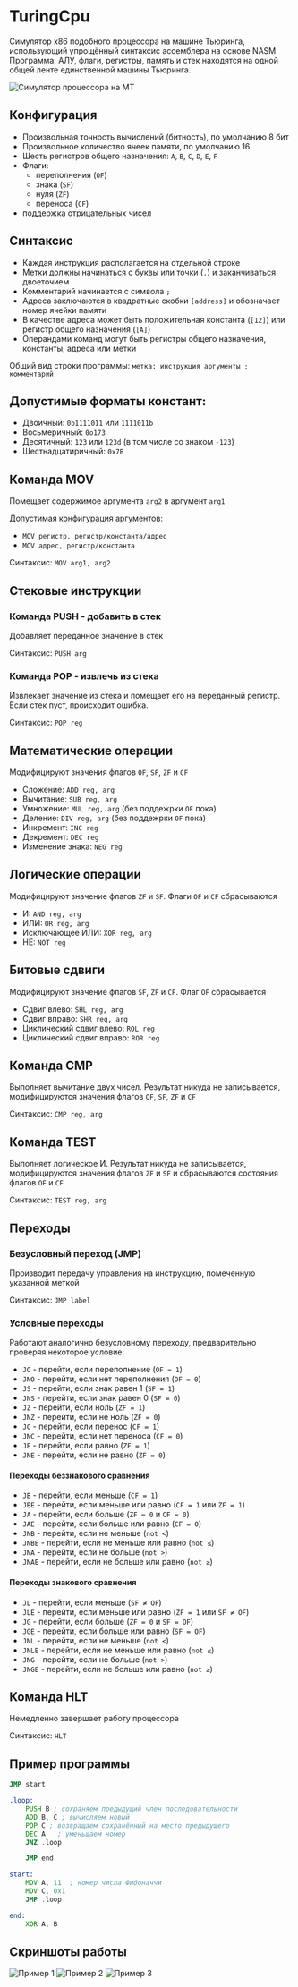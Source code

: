 # TuringCpu
Симулятор x86 подобного процессора на машине Тьюринга, использующий упрощённый синтаксис ассемблера на основе NASM. Программа, АЛУ, флаги, регистры, память и стек находятся на одной общей ленте единственной машины Тьюринга.

![Симулятор процессора на МТ](examples/example.gif "Симулятор процессора на МТ")

## Конфигурация
* Произвольная точность вычислений (битность), по умолчанию 8 бит
* Произвольное количество ячеек памяти, по умолчанию 16
* Шесть регистров общего назначения: `A`, `B`, `C`, `D`, `E`, `F`
* Флаги:
    * переполнения (`OF`)
    * знака (`SF`)
    * нуля (`ZF`)
    * переноса (`CF`)
* поддержка отрицательных чисел

## Синтаксис

* Каждая инструкция располагается на отдельной строке
* Метки должны начинаться с буквы или точки (`.`) и заканчиваться двоеточием
* Комментарий начинается с символа `;`
* Адреса заключаются в квадратные скобки `[address]` и обозначает номер ячейки памяти
* В качестве адреса может быть положительная константа (`[12]`) или регистр общего назначения (`[A]`)
* Операндами команд могут быть регистры общего назначения, константы, адреса или метки

Общий вид строки программы: `метка: инструкция аргументы ; комментарий`

## Допустимые форматы констант:

* Двоичный: `0b1111011` или `1111011b`
* Восьмеричный: `0o173`
* Десятичный: `123` или `123d` (в том числе со знаком `-123`)
* Шестнадцатиричный: `0x7B`

## Команда MOV
Помещает содержимое аргумента `arg2` в аргумент `arg1`

Допустимая конфигурация аргументов:
* `MOV регистр, регистр/константа/адрес`
* `MOV адрес, регистр/константа`

Синтаксис: `MOV arg1, arg2`

## Стековые инструкции
### Команда PUSH - добавить в стек
Добавляет переданное значение в стек

Синтаксис: `PUSH arg`

### Команда POP - извлечь из стека
Извлекает значение из стека и помещает его на переданный регистр. Если стек пуст, происходит ошибка.

Синтаксис: `POP reg`

## Математические операции
Модифицируют значения флагов `OF`, `SF`, `ZF` и `CF`

* Сложение: `ADD reg, arg`
* Вычитание: `SUB reg, arg`
* Умножение: `MUL reg, arg` (без поддежрки `OF` пока)
* Деление: `DIV reg, arg` (без поддежрки `OF` пока)
* Инкремент: `INC reg`
* Декремент: `DEC reg`
* Изменение знака: `NEG reg`

## Логические операции
Модифицируют значение флагов `ZF` и `SF`. Флаги `OF` и `CF` сбрасываются

* И: `AND reg, arg`
* ИЛИ: `OR reg, arg`
* Исключающее ИЛИ: `XOR reg, arg`
* НЕ: `NOT reg`

## Битовые сдвиги
Модифицируют значение флагов `SF`, `ZF` и `CF`. Флаг `OF` сбрасывается
* Сдвиг влево: `SHL reg, arg`
* Сдвиг вправо: `SHR reg, arg`
* Циклический сдвиг влево: `ROL reg`
* Циклический сдвиг вправо: `ROR reg`

## Команда CMP
Выполняет вычитание двух чисел. Результат никуда не записывается, модифицируются значения флагов `OF`, `SF`, `ZF` и `CF`

Синтаксис: `CMP reg, arg`

## Команда TEST
Выполняет логическое И. Результат никуда не записывается, модифицируются значения флагов `ZF` и `SF` и сбрасываются состояния флагов `OF` и `CF`

Синтаксис: `TEST reg, arg`

## Переходы
### Безусловный переход (JMP)
Производит передачу управления на инструкцию, помеченную указанной меткой

Синтаксис: `JMP label`

### Условные переходы
Работают аналогично безусловному переходу, предварительно проверяя некоторое условие:

* `JO` - перейти, если переполнение (`OF = 1`)
* `JNO` - перейти, если нет переполнения (`OF = 0`)
* `JS` - перейти, если знак равен 1 (`SF = 1`)
* `JNS` - перейти, если знак равен 0 (`SF = 0`)
* `JZ` - перейти, если ноль (`ZF = 1`)
* `JNZ` - перейти, если не ноль (`ZF = 0`)
* `JC` - перейти, если перенос (`CF = 1`)
* `JNC` - перейти, если нет переноса (`CF = 0`)
* `JE` - перейти, если равно (`ZF = 1`)
* `JNE` - перейти, если не равно (`ZF = 0`)

#### Переходы беззнакового сравнения

* `JB` - перейти, если меньше (`CF = 1`)
* `JBE` - перейти, если меньше или равно (`CF = 1` или `ZF = 1`)
* `JA` - перейти, если больше (`ZF = 0` и `CF = 0`)
* `JAE` - перейти, если больше или равно (`CF = 0`)
* `JNB` - перейти, если не меньше (`not <`)
* `JNBE` - перейти, если не меньше или равно (`not ≤`)
* `JNA` - перейти, если не больше (`not >`)
* `JNAE` - перейти, если не больше или равно (`not ≥`)

#### Переходы знакового сравнения

* `JL` - перейти, если меньше (`SF ≠ OF`)
* `JLE` - перейти, если меньше или равно (`ZF = 1` или `SF ≠ OF`)
* `JG` - перейти, если больше (`ZF = 0` и `SF = OF`)
* `JGE` - перейти, если больше или равно (`SF = OF`)
* `JNL` - перейти, если не меньше (`not <`)
* `JNLE` - перейти, если не меньше или равно (`not ≤`)
* `JNG` - перейти, если не больше (`not >`)
* `JNGE` - перейти, если не больше или равно (`not ≥`)


## Команда HLT
Немедленно завершает работу процессора

Синтаксис: `HLT`

## Пример программы
```asm
JMP start

.loop:
    PUSH B ; сохраняем предыдущий член последовательности
    ADD B, C ; вычисляем новый
    POP C ; возвращаем сохранённый на место предыдущего
    DEC A   ; уменьшаем номер
    JNZ .loop

    JMP end

start:
    MOV A, 11  ; номер числа Фибоначчи
    MOV C, 0x1
    JMP .loop

end:
    XOR A, B
```

## Скриншоты работы
![Пример 1](examples/example1.png "Пример 1")
![Пример 2](examples/example2.png "Пример 2")
![Пример 3](examples/example3.png "Пример 3")
